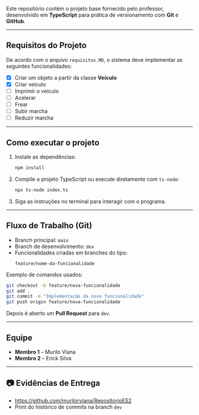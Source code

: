 Este repositório contém o projeto base fornecido pelo professor, desenvolvido em **TypeScript** para prática de versionamento com **Git** e **GitHub**.

---

## Requisitos do Projeto

De acordo com o arquivo `requisitos.MD`, o sistema deve implementar as seguintes funcionalidades:

- [x] Criar um objeto a partir da classe **Veículo**
- [x] Criar veículo
- [ ] Imprimir o veículo
- [ ] Acelerar
- [ ] Frear
- [ ] Subir marcha
- [ ] Reduzir marcha

---

## Como executar o projeto

1. Instale as dependências:
   ```bash
   npm install
   ```

2. Compile o projeto TypeScript ou execute diretamente com `ts-node`:
   ```bash
   npx ts-node index.ts
   ```

3. Siga as instruções no terminal para interagir com o programa.

---

## Fluxo de Trabalho (Git)

- Branch principal: `main`
- Branch de desenvolvimento: `dev`
- Funcionalidades criadas em branches do tipo:
  ```
  feature/nome-da-funcionalidade
  ```

Exemplo de comandos usados:
```bash
git checkout -b feature/nova-funcionalidade
git add .
git commit -m "Implementação da nova funcionalidade"
git push origin feature/nova-funcionalidade
```

Depois é aberto um **Pull Request** para `dev`.

---

## Equipe

- **Membro 1** – Murilo Viana
- **Membro 2** – Erick Silva

---

## 📷 Evidências de Entrega

- https://github.com/murilorviana/RepositorioES2
- Print do histórico de commits na branch `dev`
